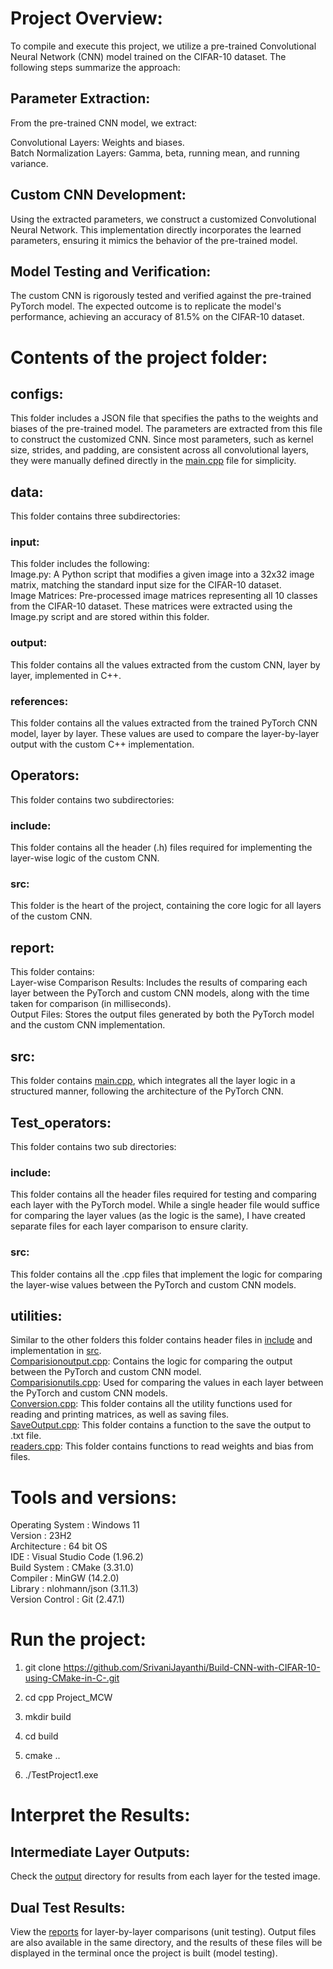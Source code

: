 # Project Overview:


To compile and execute this project, we utilize a pre-trained Convolutional Neural Network (CNN) model trained on the CIFAR-10 dataset. The following steps summarize the approach:

## Parameter Extraction:
From the pre-trained CNN model, we extract:

Convolutional Layers: Weights and biases. <br>
Batch Normalization Layers: Gamma, beta, running mean, and running variance.
## Custom CNN Development:
Using the extracted parameters, we construct a customized Convolutional Neural Network. This implementation directly incorporates the learned parameters, ensuring it mimics the behavior of the pre-trained model.

## Model Testing and Verification:
The custom CNN is rigorously tested and verified against the pre-trained PyTorch model. The expected outcome is to replicate the model's performance, achieving an accuracy of 81.5% on the CIFAR-10 dataset.


# Contents of the project folder:

## configs: 
This folder includes a JSON file that specifies the paths to the weights and biases of the pre-trained model. The parameters are extracted from this file to construct the customized CNN. Since most parameters, such as kernel size, strides, and padding, are consistent across all convolutional layers, they were manually defined directly in the [main.cpp](https://github.com/SrivaniJayanthi/Build-CNN-with-CIFAR-10-using-CMake-in-C-/blob/master/src/main.cpp) file for simplicity.
## data:
This folder contains three subdirectories:
### input:
This folder includes the following: <br>
Image.py: A Python script that modifies a given image into a 32x32 image matrix, matching the standard input size for the CIFAR-10 dataset. <br>
Image Matrices: Pre-processed image matrices representing all 10 classes from the CIFAR-10 dataset. These matrices were extracted using the Image.py script and are stored within this folder.
### output:
This folder contains all the values extracted from the custom CNN, layer by layer, implemented in C++.
### references:
This folder contains all the values extracted from the trained PyTorch CNN model, layer by layer. These values are used to compare the layer-by-layer output with the custom C++ implementation.

## Operators:
This folder contains two subdirectories:
### include:
This folder contains all the header (.h) files required for implementing the layer-wise logic of the custom CNN.

### src:
This folder is the heart of the project, containing the core logic for all layers of the custom CNN.

## report:
This folder contains: <br>
Layer-wise Comparison Results: Includes the results of comparing each layer between the PyTorch and custom CNN models, along with the time taken for comparison (in milliseconds). <br>
Output Files: Stores the output files generated by both the PyTorch model and the custom CNN implementation.

## src:
This folder contains [main.cpp](https://github.com/SrivaniJayanthi/Build-CNN-with-CIFAR-10-using-CMake-in-C-/blob/master/src/main.cpp), which integrates all the layer logic in a structured manner, following the architecture of the PyTorch CNN.

## Test_operators:
This folder contains two sub directories: 
### include:
This folder contains all the header files required for testing and comparing each layer with the PyTorch model. While a single header file would suffice for comparing the layer values (as the logic is the same), I have created separate files for each layer comparison to ensure clarity.
### src:
This folder contains all the .cpp files that implement the logic for comparing the layer-wise values between the PyTorch and custom CNN models.

## utilities:
Similar to the other folders this folder contains header files in [include](https://github.com/SrivaniJayanthi/Build-CNN-with-CIFAR-10-using-CMake-in-C-/tree/master/utilities/include) and implementation in [src](https://github.com/SrivaniJayanthi/Build-CNN-with-CIFAR-10-using-CMake-in-C-/tree/master/utilities/src). <br>
[Comparisionoutput.cpp](https://github.com/SrivaniJayanthi/Build-CNN-with-CIFAR-10-using-CMake-in-C-/blob/master/utilities/src/Comparisionoutput.cpp): Contains the logic for comparing the output between the PyTorch and custom CNN model. <br>
[Comparisionutils.cpp](https://github.com/SrivaniJayanthi/Build-CNN-with-CIFAR-10-using-CMake-in-C-/blob/master/utilities/src/Comparisionutils.cpp): Used for comparing the values in each layer between the PyTorch and custom CNN models. <br>
[Conversion.cpp](https://github.com/SrivaniJayanthi/Build-CNN-with-CIFAR-10-using-CMake-in-C-/blob/master/utilities/src/Conversion.cpp): This folder contains all the utility functions used for reading and printing matrices, as well as saving files. <br>
[SaveOutput.cpp](https://github.com/SrivaniJayanthi/Build-CNN-with-CIFAR-10-using-CMake-in-C-/blob/master/utilities/src/SaveOutput.cpp): This folder contains a function to the save the output to .txt file. <br>
[readers.cpp](https://github.com/SrivaniJayanthi/Build-CNN-with-CIFAR-10-using-CMake-in-C-/blob/master/utilities/src/readers.cpp): This folder contains functions to read weights and bias from files.

# Tools and versions:
Operating System : Windows 11 <br>
Version : 23H2 <br>
Architecture : 64 bit OS <br>
IDE : Visual Studio Code (1.96.2) <br>
Build System : CMake (3.31.0) <br>
Compiler : MinGW (14.2.0) <br>
Library : nlohmann/json (3.11.3) <br>
Version Control : Git (2.47.1) <br>

# Run the project:
1. git clone https://github.com/SrivaniJayanthi/Build-CNN-with-CIFAR-10-using-CMake-in-C-.git <br>

2. cd cpp Project_MCW <br>

3. mkdir build <br>

4. cd build <br>

5. cmake .. <br>

6. ./TestProject1.exe

# Interpret the Results:

## Intermediate Layer Outputs:
Check the [output](https://github.com/SrivaniJayanthi/Build-CNN-with-CIFAR-10-using-CMake-in-C-/tree/master/data/output) directory for results from each layer for the tested image.

## Dual Test Results:
View the [reports](https://github.com/SrivaniJayanthi/Build-CNN-with-CIFAR-10-using-CMake-in-C-/tree/master/report) for layer-by-layer comparisons (unit testing). Output files are also available in the same directory, and the results of these files will be displayed in the terminal once the project is built (model testing).
